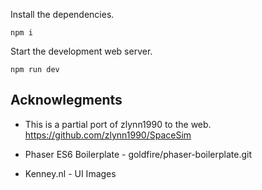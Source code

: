 Install the dependencies.

`npm i`

Start the development web server.

`npm run dev`

## Acknowlegments ##
* This is a partial port of zlynn1990 to the web.
https://github.com/zlynn1990/SpaceSim

* Phaser ES6 Boilerplate - goldfire/phaser-boilerplate.git
* Kenney.nl - UI Images
